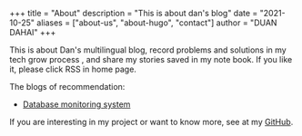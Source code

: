 +++
title = "About"
description = "This is about dan's blog"
date = "2021-10-25"
aliases = ["about-us", "about-hugo", "contact"]
author = "DUAN DAHAI"
+++

This is about Dan's multilingual blog, record problems and solutions in my tech grow process , and share my stories saved in my note book. If you like it, please click RSS in home page.

The blogs of recommendation:

* [Database monitoring system](https://duandahai.com/posts/en/20210607-real-time-monitoring-db/)


If you are interesting in my project or want to know more, see at my [GitHub](https://github.com/vekee).
